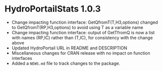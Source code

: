 # HydroPortailStats 1.0.3

* Change impacting function interface: GetQfromT(T,H3,options) changed to GetQfromT(RP,H3,options) to avoid using T as a variable name
* Change impacting function interface: output of GetTfromQ is now a list with names (RP,IC) rather than (T,IC), for consistency with the change above
* Updated HydroPortail URL in README and DESCRIPTION
* Miscellaneous changes for CRAN release with no impact on function interfaces
* Added a `NEWS.md` file to track changes to the package.

